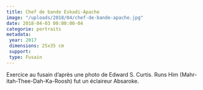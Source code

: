```yaml
---
title: Chef de bande Eskadi-Apache
image: "/uploads/2018/04/chef-de-bande-apache.jpg"
date: 2018-04-03 00:00:00-04
categorie: portraits
metadata:
 year: 2017
 dimensions: 25x35 cm
 support:
 type: Fusain
---
```


Exercice au fusain d’après une photo de Edward S. Curtis. Runs Him (Mahr-itah-Thee-Dah-Ka-Roosh) fut un éclaireur Absaroke.